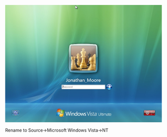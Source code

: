 ![alt text](518027451_1919699475491262_2476378634338016974_n.jpg "Vista")

Rename to Source->Microsoft Windows Vista->NT
